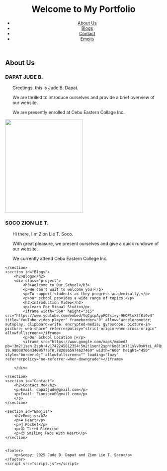<!DOCTYPE html>
<html lang="en">
<head>
    <meta charset="UTF-8">
    <meta name="viewport" content="width=device-width, initial-scale=1.0">
    <title>My Portfolio</title>
    <link rel="stylesheet" href="style.css">
</head>
<body>
    <header>
        <h1>Welcome to My Portfolio</h1>
        <nav>
            <ul>
                <li><a href="#About">About Us</a></li>
                <li><a href="#Blogs">Blogs</a></li>
                <li><a href="#Contact">Contact</a></li>
                <li><a href="#Emojis">Emojis</a></li>
            </ul>
        </nav>
    </header>
    <section id="About">
        <h2>About Us</h2>
        <h3>DAPAT JUDE B.</h3>
        <ul>Greetings, this is Jude B. Dapat.</ul>
        <ul>We are thrilled to introduce ourselves and provide a brief overview of our website.</ul>
        <ul>We are presently enrolled at Cebu Eastern Collage Inc.</ul>
        <img src="c:\Users\USER\Documents\portfolio\bc691d55-739a-4181-bc2a-202fad37ca99.jpg"
        height="300"
        width="250">
        <h3>SOCO ZION LIE T.</h3>
        <ul>Hi there, I'm Zion Lie T. Soco.</ul>
        <ul>With great pleasure, we present ourselves and give a quick rundown of our website.</ul>
        <ul>We currently attend Cebu Eastern College Inc.</ul>
        

    </section>
    <section id="Blogs">
        <h2>Blogs</h2>
        <div class="project">
            <h3>Welcome to Our School</h3>
            <p>We can't wait to welcome you!</p> 
            <p>To support students as they progress academically,</p>
            <p>our school provides a wide range of topics.</p>
            <h3>Introduction Video</h3>
            <p>Learn For Visual Studio</p>
            <iframe width="560" height="315" src="https://www.youtube.com/embed/VqCgcpAypFQ?si=y-9HOPtuXtfKi0v4" title="YouTube video player" frameborder="0" allow="accelerometer; autoplay; clipboard-write; encrypted-media; gyroscope; picture-in-picture; web-share" referrerpolicy="strict-origin-when-cross-origin" allowfullscreen></iframe>
            <p>Our School Location 📍</p>
            <iframe src="https://www.google.com/maps/embed?pb=!3m2!1sen!2sph!4v1742245812354!5m2!1sen!2sph!6m8!1m7!1sVv0sWtcL_AFQs69eeH27Xw!2m2!1d10.29423425921965!2d123.8960506384359!3f43.74815672801337!4f-19.980087664340957!5f0.7820865974627469" width="600" height="450" style="border:0;" allowfullscreen="" loading="lazy" referrerpolicy="no-referrer-when-downgrade"></iframe>
        
        </div>
        
    </section>
    <section id="Contact">
        <h2>Contact Me</h2>
        <p>Email: dapatjude@gmail.com</p>
        <p>Email: Zionsoco00gmail.com</p>
        </p>
    </section>

    <section id="Emojis">
        <h2>Emojis</h2>
        <p>❤ Heart</p>
        <p>🚀 Rocket</p>
        <p>😫 Tired Face</p>
        <p>😍 Smiling Face With Heart</p>
    </section>

    
    <footer>
        <p>&copy; 2025 Jude B. Dapat and Zion Lie T. Soco</p>
    </footer>
    <script src="script.js"></script>
</body>
</html>
